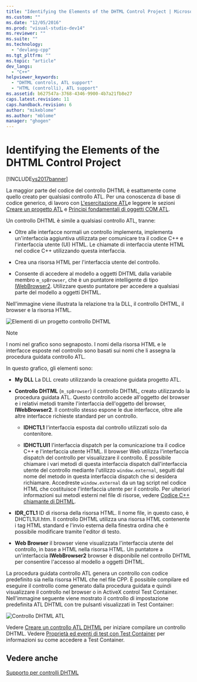 ```yaml
---
title: "Identifying the Elements of the DHTML Control Project | Microsoft Docs"
ms.custom: ""
ms.date: "12/05/2016"
ms.prod: "visual-studio-dev14"
ms.reviewer: ""
ms.suite: ""
ms.technology: 
  - "devlang-cpp"
ms.tgt_pltfrm: ""
ms.topic: "article"
dev_langs: 
  - "C++"
helpviewer_keywords: 
  - "DHTML controls, ATL support"
  - "HTML (controlli), ATL support"
ms.assetid: b627547a-3768-4346-9900-4b7a21fb8e27
caps.latest.revision: 11
caps.handback.revision: 6
author: "mikeblome"
ms.author: "mblome"
manager: "ghogen"
---
```

# Identifying the Elements of the DHTML Control Project
[!INCLUDE[vs2017banner](../assembler/inline/includes/vs2017banner.md)]

La maggior parte del codice del controllo DHTML è esattamente come quello creato per qualsiasi controllo ATL.  Per una conoscenza di base di codice generico, di lavoro con [L'esercitazione ATL](../atl/active-template-library-atl-tutorial.md)e leggere le sezioni [Creare un progetto ATL](../atl/reference/creating-an-atl-project.md) e [Principi fondamentali di oggetti COM ATL](../atl/fundamentals-of-atl-com-objects.md).  
  
 Un controllo DHTML è simile a qualsiasi controllo ATL, tranne:  
  
-   Oltre alle interfacce normali un controllo implementa, implementa un'interfaccia aggiuntiva utilizzata per comunicare tra il codice C\+\+ e l'interfaccia utente \(UI\) HTML.  Le chiamate di interfaccia utente HTML nel codice C\+\+ utilizzando questa interfaccia.  
  
-   Crea una risorsa HTML per l'interfaccia utente del controllo.  
  
-   Consente di accedere al modello a oggetti DHTML dalla variabile membro `m_spBrowser`, che è un puntatore intelligente di tipo [IWebBrowser2](https://msdn.microsoft.com/en-us/library/aa752127.aspx).  Utilizzare questo puntatore per accedere a qualsiasi parte del modello a oggetti DHTML.  
  
 Nell'immagine viene illustrata la relazione tra la DLL, il controllo DHTML, il browser e la risorsa HTML.  
  
 ![Elementi di un progetto controllo DHTML](../atl/media/vc52en1.png "vc52EN1")  
  
> [!NOTE]
>  I nomi nel grafico sono segnaposto.  I nomi della risorsa HTML e le interfacce esposte nel controllo sono basati sui nomi che li assegna la procedura guidata controllo ATL.  
  
 In questo grafico, gli elementi sono:  
  
-   **My DLL** La DLL creato utilizzando la creazione guidata progetto ATL.  
  
-   **Controllo DHTML** \(`m_spBrowser`\) il controllo DHTML, creato utilizzando la procedura guidata ATL.  Questo controllo accede all'oggetto del browser e i relativi metodi tramite l'interfaccia dell'oggetto del browser, **IWebBrowser2**.  Il controllo stesso espone le due interfacce, oltre alle altre interfacce richieste standard per un controllo.  
  
    -   **IDHCTL1** l'interfaccia esposta dal controllo utilizzati solo da contenitore.  
  
    -   **IDHCTLUI1** l'interfaccia dispatch per la comunicazione tra il codice C\+\+ e l'interfaccia utente HTML.  Il browser Web utilizza l'interfaccia dispatch del controllo per visualizzare il controllo.  È possibile chiamare i vari metodi di questa interfaccia dispatch dall'interfaccia utente del controllo mediante l'utilizzo `window.external`, seguiti dal nome del metodo in questa interfaccia dispatch che si desidera richiamare.  Accedreste `window.external` da un tag script nel codice HTML che costituisce l'interfaccia utente per il controllo.  Per ulteriori informazioni sui metodi esterni nel file di risorse, vedere [Codice C\+\+ chiamante di DHTML](../atl/calling-cpp-code-from-dhtml.md).  
  
-   **IDR\_CTL1** ID di risorsa della risorsa HTML.  Il nome file, in questo caso, è DHCTL1UI.htm.  Il controllo DHTML utilizza una risorsa HTML contenente i tag HTML standard e l'invio esterna della finestra ordina che è possibile modificare tramite l'editor di testo.  
  
-   **Web Browser** il browser viene visualizzata l'interfaccia utente del controllo, in base a HTML nella risorsa HTML.  Un puntatore a un'interfaccia **IWebBrowser2** browser è disponibile nel controllo DHTML per consentire l'accesso al modello a oggetti DHTML.  
  
 La procedura guidata controllo ATL genera un controllo con codice predefinito sia nella risorsa HTML che nel file CPP.  È possibile compilare ed eseguire il controllo come generato dalla procedura guidata e quindi visualizzare il controllo nel browser o in ActiveX control Test Container.  Nell'immagine seguente viene mostrato il controllo di impostazione predefinita ATL DHTML con tre pulsanti visualizzati in Test Container:  
  
 ![Controllo DHTML ATL](../atl/media/vc52en2.png "vc52EN2")  
  
 Vedere [Creare un controllo ATL DHTML](../atl/creating-an-atl-dhtml-control.md) per iniziare compilare un controllo DHTML.  Vedere [Proprietà ed eventi di test con Test Container](../mfc/testing-properties-and-events-with-test-container.md) per informazioni su come accedere a Test Container.  
  
## Vedere anche  
 [Supporto per controlli DHTML](../atl/atl-support-for-dhtml-controls.md)